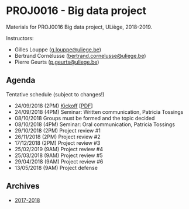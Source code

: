 # PROJ0016 - Big data project

Materials for PROJ0016 Big data project, ULiège, 2018-2019.

Instructors:
- Gilles Louppe ([g.louppe@uliege.be](mailto:g.louppe@uliege.be))
- Bertrand Cornélusse ([bertrand.cornelusse@uliege.be](mailto:bertrand.cornelusse@uliege.be))
- Pierre Geurts ([p.geurts@uliege.be](mailto:p.geurts@uliege.be))

## Agenda

Tentative schedule (subject to changes!)

- 24/09/2018 (2PM) [Kickoff](https://glouppe.github.io/proj0016-big-data-project/?p=kickoff.md) [[PDF](https://glouppe.github.io/proj0016-big-data-project/pdf/kickoff.pdf)]
- 24/09/2018 (4PM) Seminar: Written communication, Patricia Tossings
- 08/10/2018 Groups must be formed and the topic decided
- 08/10/2018 (4PM) Seminar: Oral communication, Patricia Tossings
- 29/10/2018 (2PM) Project review #1
- 26/11/2018 (2PM) Project review #2
- 17/12/2018 (2PM) Project review #3
- 25/02/2019 (9AM) Project review #4
- 25/03/2018 (9AM) Project review #5
- 29/04/2018 (9AM) Project review #6
- 13/05/2018 (9AM) Project defense

## Archives

- [2017-2018](https://github.com/glouppe/proj0016-big-data-project/tree/proj0016-2017)
